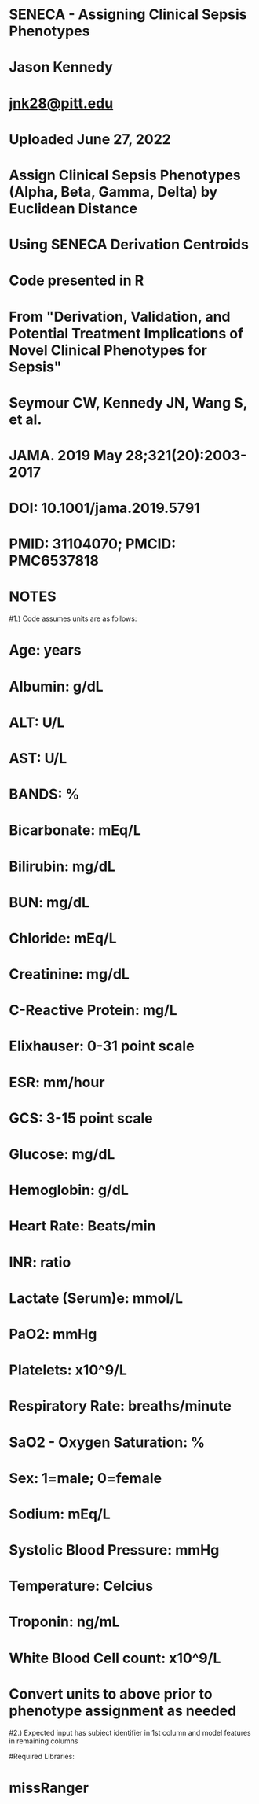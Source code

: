 # SENECA - Assigning Clinical Sepsis Phenotypes
# Jason Kennedy
# jnk28@pitt.edu
# Uploaded June 27, 2022

# Assign Clinical Sepsis Phenotypes (Alpha, Beta, Gamma, Delta) by Euclidean Distance
# Using SENECA Derivation Centroids
# Code presented in R

# From "Derivation, Validation, and Potential Treatment Implications of Novel Clinical Phenotypes for Sepsis"
# Seymour CW, Kennedy JN, Wang S, et al.
# JAMA. 2019 May 28;321(20):2003-2017
# DOI: 10.1001/jama.2019.5791
# PMID: 31104070; PMCID: PMC6537818

# NOTES #
#1.) Code assumes units are as follows:
# Age: years
# Albumin: g/dL
# ALT: U/L
# AST: U/L
# BANDS: %
# Bicarbonate: mEq/L
# Bilirubin: mg/dL
# BUN: mg/dL
# Chloride: mEq/L
# Creatinine: mg/dL
# C-Reactive Protein: mg/L
# Elixhauser: 0-31 point scale
# ESR: mm/hour
# GCS: 3-15 point scale
# Glucose: mg/dL
# Hemoglobin: g/dL
# Heart Rate: Beats/min
# INR: ratio
# Lactate (Serum)e: mmol/L
# PaO2: mmHg
# Platelets: x10^9/L
# Respiratory Rate: breaths/minute
# SaO2 - Oxygen Saturation: %
# Sex: 1=male; 0=female
# Sodium: mEq/L
# Systolic Blood Pressure: mmHg
# Temperature: Celcius
# Troponin: ng/mL
# White Blood Cell count: x10^9/L

# Convert units to above prior to phenotype assignment as needed

#2.) Expected input has subject identifier in 1st column and model features in remaining columns

#Required Libraries:
# missRanger
